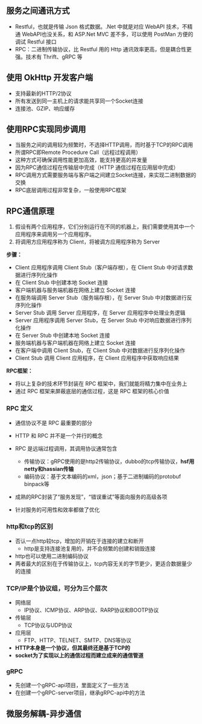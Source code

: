 ## 服务之间通讯方式 ##
* Restful，也就是传输 Json 格式数据。.Net 中就是对应 WebAPI 技术，不精通 WebAPI也没关系，和 ASP.Net MVC 差不多，可以使用 PostMan 方便的调试 Restful 接口
*  RPC：二进制传输协议，比 Restful 用的 Http 通讯效率更高，但是耦合性更强。技术有 Thrift、gRPC 等

## 使用 OkHttp 开发客户端 ##
* 支持最新的HTTP/2协议
* 所有发送到同一主机上的请求能共享同一个Socket连接
* 连接池、GZIP、响应缓存

## 使用RPC实现同步调用 ##
* 当服务之间的调用较为频繁时，不选择HTTP调用，而时基于TCP的RPC调用
* 所谓RPC即Remote Procedure Call（远程过程调用）
* 这种方式可确保调用性能更加高效，能支持更高的并发量
* 因为RPC通信过程在传输层中完成（HTTP 通信过程在应用层中完成）
* RPC调用方式需要服务端与客户端之间建立Socket连接，来实现二进制数据的交换
* RPC底层调用过程非常复杂，一般使用RPC框架

## RPC通信原理 ##
1. 假设有两个应用程序，它们分别运行在不同的机器上，我们需要使用其中一个应用程序来调用另一个应用程序。  
2. 将调用方应用程序称为 Client，将被调方应用程序称为 Server  
  
**步骤：**  

* Client 应用程序调用 Client Stub（客户端存根），在 Client Stub 中对请求数据进行序列化操作
* 在 Client Stub 中创建本地 Socket 连接
* 客户端机器与服务端机器在网络上建立 Socket 连接
* 在服务端调用 Server Stub（服务端存根），在 Server Stub 中对数据进行反序列化操作
* Server Stub 调用 Server 应用程序，在 Server 应用程序中处理业务逻辑
* Server 应用程序调用 Server Stub，在 Server Stub 中对响应数据进行序列化操作
* 在 Server Stub 中创建本地 Socket 连接
* 服务端机器与客户端机器在网络上建立 Socket 连接
* 在客户端中调用 Client Stub，在 Client Stub 中对数据进行反序列化操作
* Client Stub 调用 Client 应用程序，在 Client 应用程序中获取响应结果

**RPC框架：**
* 将以上复杂的技术环节封装在 RPC 框架中，我们就能将精力集中在业务上
* 通过 RPC 框架来屏蔽底层的通信过程，这是 RPC 框架的核心价值


### RPC 定义 ###
* 通信协议不是 RPC 最重要的部分
* HTTP 和 RPC 并不是一个并行的概念
* RPC 是远端过程调用，其调用协议通常包含
	* 传输协议：gRPC使用的是http2传输协议，dubbo的tcp传输协议，**hsf用netty和hassian传输**
	* 编码协议：基于文本编码的xml，json；基于二进制编码的protobuf binpack等

* 成熟的RPC封装了“服务发现”，“错误重试”等面向服务的高级各项
* 针对服务的可用性和效率都做了优化

### http和tcp的区别 ###
* 否认一点http较tcp，增加的开销在于连接的建立和断开
	* http是支持连接池复用的，并不会频繁的创建和销毁连接
* http也可以使用二进制编码协议
* 两者最大的区别在于传输协议上，tcp内容无关的字节更少，更适合数据量少的连接

### TCP/IP是个协议组，可分为三个层次 ###
* 网络层	
	* IP协议、ICMP协议、ARP协议、RARP协议和BOOTP协议
* 传输层
	* TCP协议与UDP协议
* 应用层
	* FTP、HTTP、TELNET、SMTP、DNS等协议
* **HTTP本身是一个协议，但其最终还是基于TCP的**
* **socket为了实现以上的通信过程而建立成来的通信管道**

### gRPC ###
* 先创建一个gRPC-api项目，里面定义了一些方法
* 在创建一个gRPC-server项目，继承gRPC-api中的方法

## 微服务解耦-异步通信 ##
